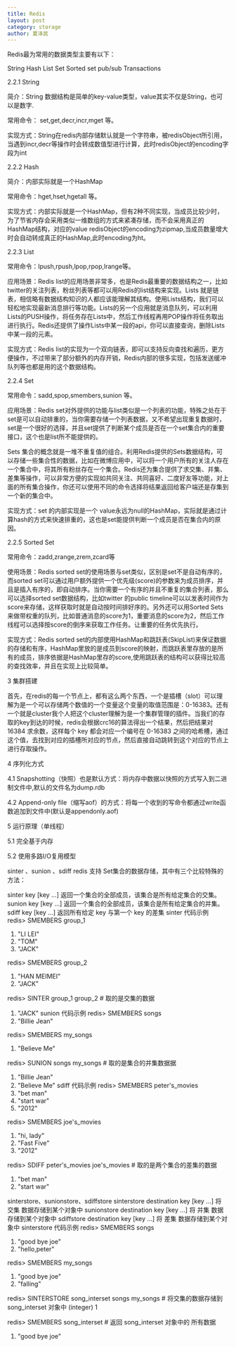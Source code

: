 ```yaml
---
title: Redis
layout: post
category: storage
author: 夏泽民
---
```

Redis最为常用的数据类型主要有以下：

String
Hash
List
Set
Sorted set
pub/sub
Transactions
<!-- more -->
2.2.1 String

简介：String 数据结构是简单的key-value类型，value其实不仅是String，也可以是数字.

常用命令： set,get,decr,incr,mget 等。

实现方式：String在redis内部存储默认就是一个字符串，被redisObject所引用，当遇到incr,decr等操作时会转成数值型进行计算，此时redisObject的encoding字段为int

2.2.2 Hash

简介：内部实际就是一个HashMap

常用命令：hget,hset,hgetall 等。

实现方式：内部实际就是一个HashMap，但有2种不同实现，当成员比较少时，为了节省内存会采用类似一维数组的方式来紧凑存储，而不会采用真正的HashMap结构，对应的value redisObject的encoding为zipmap,当成员数量增大时会自动转成真正的HashMap,此时encoding为ht。

2.2.3 List

常用命令：lpush,rpush,lpop,rpop,lrange等。

应用场景：Redis list的应用场景非常多，也是Redis最重要的数据结构之一，比如twitter的关注列表，粉丝列表等都可以用Redis的list结构来实现。Lists 就是链表，相信略有数据结构知识的人都应该能理解其结构。使用Lists结构，我们可以轻松地实现最新消息排行等功能。Lists的另一个应用就是消息队列，可以利用Lists的PUSH操作，将任务存在Lists中，然后工作线程再用POP操作将任务取出进行执行。Redis还提供了操作Lists中某一段的api，你可以直接查询，删除Lists中某一段的元素。

实现方式：Redis list的实现为一个双向链表，即可以支持反向查找和遍历，更方便操作，不过带来了部分额外的内存开销，Redis内部的很多实现，包括发送缓冲队列等也都是用的这个数据结构。

2.2.4 Set

常用命令：sadd,spop,smembers,sunion 等。

应用场景：Redis set对外提供的功能与list类似是一个列表的功能，特殊之处在于set是可以自动排重的，当你需要存储一个列表数据，又不希望出现重复数据时，set是一个很好的选择，并且set提供了判断某个成员是否在一个set集合内的重要接口，这个也是list所不能提供的。

Sets 集合的概念就是一堆不重复值的组合。利用Redis提供的Sets数据结构，可以存储一些集合性的数据，比如在微博应用中，可以将一个用户所有的关注人存在一个集合中，将其所有粉丝存在一个集合。Redis还为集合提供了求交集、并集、差集等操作，可以非常方便的实现如共同关注、共同喜好、二度好友等功能，对上面的所有集合操作，你还可以使用不同的命令选择将结果返回给客户端还是存集到一个新的集合中。

实现方式：set 的内部实现是一个 value永远为null的HashMap，实际就是通过计算hash的方式来快速排重的，这也是set能提供判断一个成员是否在集合内的原因。

2.2.5 Sorted Set

常用命令：zadd,zrange,zrem,zcard等

使用场景：Redis sorted set的使用场景与set类似，区别是set不是自动有序的，而sorted set可以通过用户额外提供一个优先级(score)的参数来为成员排序，并且是插入有序的，即自动排序。当你需要一个有序的并且不重复的集合列表，那么可以选择sorted set数据结构，比如twitter 的public timeline可以以发表时间作为score来存储，这样获取时就是自动按时间排好序的。另外还可以用Sorted Sets来做带权重的队列，比如普通消息的score为1，重要消息的score为2，然后工作线程可以选择按score的倒序来获取工作任务。让重要的任务优先执行。

实现方式：Redis sorted set的内部使用HashMap和跳跃表(SkipList)来保证数据的存储和有序，HashMap里放的是成员到score的映射，而跳跃表里存放的是所有的成员，排序依据是HashMap里存的score,使用跳跃表的结构可以获得比较高的查找效率，并且在实现上比较简单。

3 集群搭建

首先，在redis的每一个节点上，都有这么两个东西，一个是插槽（slot）可以理解为是一个可以存储两个数值的一个变量这个变量的取值范围是：0-16383。还有一个就是cluster我个人把这个cluster理解为是一个集群管理的插件。当我们的存取的key到达的时候，redis会根据crc16的算法得出一个结果，然后把结果对 16384 求余数，这样每个 key 都会对应一个编号在 0-16383 之间的哈希槽，通过这个值，去找到对应的插槽所对应的节点，然后直接自动跳转到这个对应的节点上进行存取操作。

4 序列化方式

4.1 Snapshotting（快照）也是默认方式：将内存中数据以快照的方式写入到二进制文件中,默认的文件名为dump.rdb

4.2 Append-only file（缩写aof）的方式：将每一个收到的写命令都通过write函数追加到文件中(默认是appendonly.aof)

5 运行原理（单线程）

5.1 完全基于内存

5.2 使用多路I/O复用模型

sinter 、sunion 、sdiff
redis 支持 Set集合的数据存储，其中有三个比较特殊的方法：

sinter key [key …] 返回一个集合的全部成员，该集合是所有给定集合的交集。
sunion key [key …] 返回一个集合的全部成员，该集合是所有给定集合的并集。
sdiff key [key …] 返回所有给定 key 与第一个 key 的差集
sinter 代码示例
redis> SMEMBERS group_1
1) "LI LEI"
2) "TOM"
3) "JACK"

redis> SMEMBERS group_2
1) "HAN MEIMEI"
2) "JACK"

redis> SINTER group_1 group_2      # 取的是交集的数据 
1) "JACK"
sunion 代码示例
redis> SMEMBERS songs
1) "Billie Jean"

redis> SMEMBERS my_songs
1) "Believe Me"

redis> SUNION songs my_songs       # 取的是集合的并集数据据
1) "Billie Jean"
2) "Believe Me"
sdiff 代码示例
redis> SMEMBERS peter's_movies
1) "bet man"
2) "start war"
3) "2012"

redis> SMEMBERS joe's_movies
1) "hi, lady"
2) "Fast Five"
3) "2012"

redis> SDIFF peter's_movies joe's_movies     # 取的是两个集合的差集的数据
1) "bet man"
2) "start war"

sinterstore、sunionstore、sdiffstore
sinterstore destination key [key …] 将 交集 数据存储到某个对象中
sunionstore destination key [key …] 将 并集 数据存储到某个对象中
sdiffstore destination key [key …] 将 差集 数据存储到某个对象中
sinterstore 代码示例
redis> SMEMBERS songs
1) "good bye joe"
2) "hello,peter"

redis> SMEMBERS my_songs
1) "good bye joe"
2) "falling"

redis> SINTERSTORE song_interset songs my_songs           # 将交集的数据存储到 song_interset 对象中
(integer) 1

redis> SMEMBERS song_interset                 # 返回 song_interset 对象中的 所有数据
1) "good bye joe"
